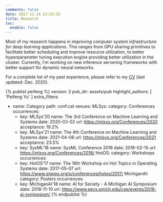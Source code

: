 ```yaml
---
comments: false
date: 2017-11-14 23:53:15
title: Research
toc:
  enable: false
---
```


Most of my research happens in _improving computer system infrastructure for deep learning applications_.
This ranges from GPU sharing primitives to facilitate better scheduling and improve
resource utilization, to better hyperparameter tuning execution engine providing better utilization
in the cluster. Currently, I'm working on new inference servering frameworks with better support for
dynamic neural networks.

For a complete list of my past experience, please refer to my [CV](/assets/dl/cv.pdf) (last updated: Dec. 2020).

{% publist peifeng %}
version: 2
pub_dir: assets/pub
highlight_authors: [ 'Peifeng Yu' ]
extra_filters:
- name: Category
  path: conf.cat
venues:
  MLSys:
    category: Conferences
    occurrences:
    - key: MLSys'20
      name: The 3rd Conference on Machine Learning and Systems
      date: 2020-03-02
      url: https://mlsys.org/Conferences/2020
      acceptance: 19.2%
    - key: MLSys'21
      name: The 4th Conference on Machine Learning and Systems
      date: 2021-04-06
      url: https://mlsys.org/Conferences/2021
      acceptance: 23.5%
    - key: SysML'18
      name: SysML Conference 2018
      date: 2018-02-15
      url: https://mlsys.org/Conferences/2018/
  HotOS:
    category: Workshops
    occurrences:
    - key: HotOS'17
      name: The 16th Workshop on Hot Topics in Operating Systems
      date: 2017-05-07
      url: https://www.sigops.org/s/conferences/hotos/2017/
  MichiganAI:
    category: Posters
    occurrences:
    - key: MichiganAI'18
      name: AI for Seciety - A Michigan AI Symposium
      date: 2018-11-10
      url: https://www.eecs.umich.edu/cse/events/2018-ai-symposium/
{% endpublist %}
